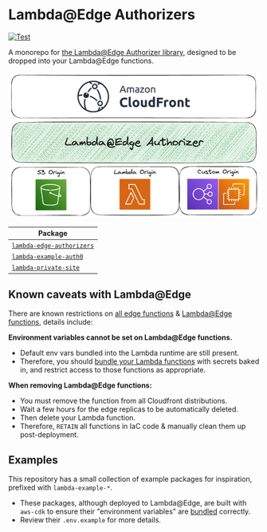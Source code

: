 # Lambda@Edge Authorizers

[![Test](https://github.com/someimportantcompany/lambda-edge-authorizers/actions/workflows/test.yml/badge.svg?branch=main&event=push)](https://github.com/someimportantcompany/lambda-edge-authorizers/actions/workflows/test.yml)

A monorepo for [the Lambda@Edge Authorizer library](./packages/lambda-edge-authorizers/), designed to be dropped into your Lambda@Edge functions.

![Image](./image.png)

| Package |
| ---- |
| [`lambda-edge-authorizers`](./packages/lambda-edge-authorizers/) |
| [`lambda-example-auth0`](./packages/lambda-example-auth0/) |
| [`lambda-private-site`](./packages/lambda-private-site/) |

## Known caveats with Lambda@Edge

There are known restrictions on [all edge functions](https://docs.aws.amazon.com/AmazonCloudFront/latest/DeveloperGuide/edge-function-restrictions-all.html) & [Lambda@Edge functions](https://docs.aws.amazon.com/AmazonCloudFront/latest/DeveloperGuide/lambda-at-edge-function-restrictions.html), details include:

**Environment variables cannot be set on Lambda@Edge functions.**

- Default env vars bundled into the Lambda runtime are still present.
- Therefore, you should [bundle your Lambda functions](./cdk/lambda-authorizer.ts#L34) with secrets baked in, and restrict access to those functions as appropriate.

**When removing Lambda@Edge functions:**

- You must remove the function from all Cloudfront distributions.
- Wait a few hours for the edge replicas to be automatically deleted.
- Then delete your Lambda function.
- Therefore, `RETAIN` all functions in IaC code & manually clean them up post-deployment.

## Examples

This repository has a small collection of example packages for inspiration, prefixed with `lambda-example-*`.

- These packages, although deployed to Lambda@Edge, are built with `aws-cdk` to ensure their "environment variables" are [bundled](./cdk/lambda-authorizer.ts#L34) correctly.
- Review their `.env.example` for more details.
